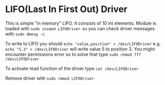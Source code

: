 # LIFO(Last In First Out) Driver

This is simple "in memory" LIFO. It consists of 10 int elements. Module is loaded with `sudo insmod LIFODriver.ko` you can check driver messages with `sudo dmesg -c`

To write to LIFO you should `echo "value,position" > /dev/LIFODriver`
e.g. `echo "5,3" > /dev/LIFODriver` will write value 5 to position 3.
You might encounter permissions error so to solve that type `sudo chmod 777 /dev/LIFODriver`

To activate read function of the driver type `cat /dev/LIFODriver `

Remove driver with `sudo rmmod LIFODriver` 
